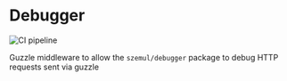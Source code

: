 # Debugger

![CI pipeline](https://github.com/szemul/debugger-guzzle-bridge/actions/workflows/php.yml/badge.svg)

Guzzle middleware to allow the `szemul/debugger` package to debug HTTP requests sent via guzzle

